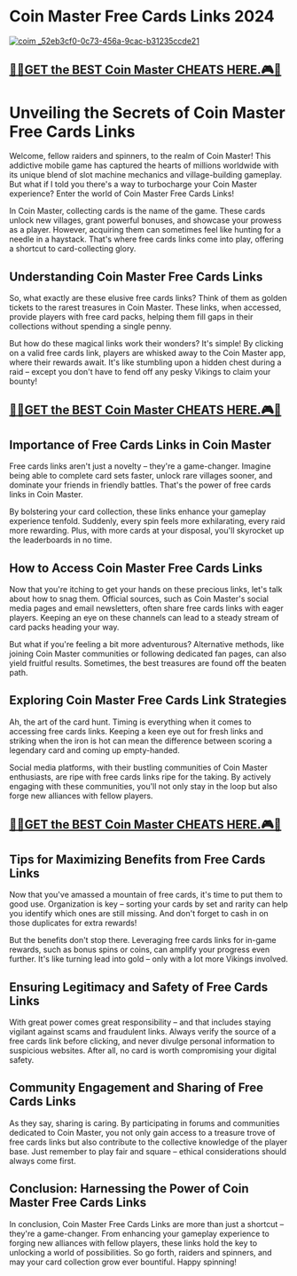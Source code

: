 # Coin Master Free Cards Links 2024

[![coim _52eb3cf0-0c73-456a-9cac-b31235ccde21](https://github.com/coinmaster55/Coin-Master-Free-Cards-Links-2024/assets/165938675/118cd699-927b-469d-86b8-cc1303503d88)](https://linktr.ee/WinCheat?CoinMaster)

## [🔽🚀GET the BEST Coin Master CHEATS HERE.🎮🔽](https://linktr.ee/WinCheat?CoinMaster)

# Unveiling the Secrets of Coin Master Free Cards Links


Welcome, fellow raiders and spinners, to the realm of Coin Master! This addictive mobile game has captured the hearts of millions worldwide with its unique blend of slot machine mechanics and village-building gameplay. But what if I told you there's a way to turbocharge your Coin Master experience? Enter the world of Coin Master Free Cards Links!

In Coin Master, collecting cards is the name of the game. These cards unlock new villages, grant powerful bonuses, and showcase your prowess as a player. However, acquiring them can sometimes feel like hunting for a needle in a haystack. That's where free cards links come into play, offering a shortcut to card-collecting glory.

## Understanding Coin Master Free Cards Links

So, what exactly are these elusive free cards links? Think of them as golden tickets to the rarest treasures in Coin Master. These links, when accessed, provide players with free card packs, helping them fill gaps in their collections without spending a single penny.

But how do these magical links work their wonders? It's simple! By clicking on a valid free cards link, players are whisked away to the Coin Master app, where their rewards await. It's like stumbling upon a hidden chest during a raid – except you don't have to fend off any pesky Vikings to claim your bounty!

## [🔽🚀GET the BEST Coin Master CHEATS HERE.🎮🔽](https://linktr.ee/WinCheat?CoinMaster)

## Importance of Free Cards Links in Coin Master

Free cards links aren't just a novelty – they're a game-changer. Imagine being able to complete card sets faster, unlock rare villages sooner, and dominate your friends in friendly battles. That's the power of free cards links in Coin Master.

By bolstering your card collection, these links enhance your gameplay experience tenfold. Suddenly, every spin feels more exhilarating, every raid more rewarding. Plus, with more cards at your disposal, you'll skyrocket up the leaderboards in no time.

## How to Access Coin Master Free Cards Links

Now that you're itching to get your hands on these precious links, let's talk about how to snag them. Official sources, such as Coin Master's social media pages and email newsletters, often share free cards links with eager players. Keeping an eye on these channels can lead to a steady stream of card packs heading your way.

But what if you're feeling a bit more adventurous? Alternative methods, like joining Coin Master communities or following dedicated fan pages, can also yield fruitful results. Sometimes, the best treasures are found off the beaten path.

## Exploring Coin Master Free Cards Link Strategies

Ah, the art of the card hunt. Timing is everything when it comes to accessing free cards links. Keeping a keen eye out for fresh links and striking when the iron is hot can mean the difference between scoring a legendary card and coming up empty-handed.

Social media platforms, with their bustling communities of Coin Master enthusiasts, are ripe with free cards links ripe for the taking. By actively engaging with these communities, you'll not only stay in the loop but also forge new alliances with fellow players.

## [🔽🚀GET the BEST Coin Master CHEATS HERE.🎮🔽](https://linktr.ee/WinCheat?CoinMaster)

## Tips for Maximizing Benefits from Free Cards Links

Now that you've amassed a mountain of free cards, it's time to put them to good use. Organization is key – sorting your cards by set and rarity can help you identify which ones are still missing. And don't forget to cash in on those duplicates for extra rewards!

But the benefits don't stop there. Leveraging free cards links for in-game rewards, such as bonus spins or coins, can amplify your progress even further. It's like turning lead into gold – only with a lot more Vikings involved.

## Ensuring Legitimacy and Safety of Free Cards Links

With great power comes great responsibility – and that includes staying vigilant against scams and fraudulent links. Always verify the source of a free cards link before clicking, and never divulge personal information to suspicious websites. After all, no card is worth compromising your digital safety.

## Community Engagement and Sharing of Free Cards Links

As they say, sharing is caring. By participating in forums and communities dedicated to Coin Master, you not only gain access to a treasure trove of free cards links but also contribute to the collective knowledge of the player base. Just remember to play fair and square – ethical considerations should always come first.

## Conclusion: Harnessing the Power of Coin Master Free Cards Links

In conclusion, Coin Master Free Cards Links are more than just a shortcut – they're a game-changer. From enhancing your gameplay experience to forging new alliances with fellow players, these links hold the key to unlocking a world of possibilities. So go forth, raiders and spinners, and may your card collection grow ever bountiful. Happy spinning!
